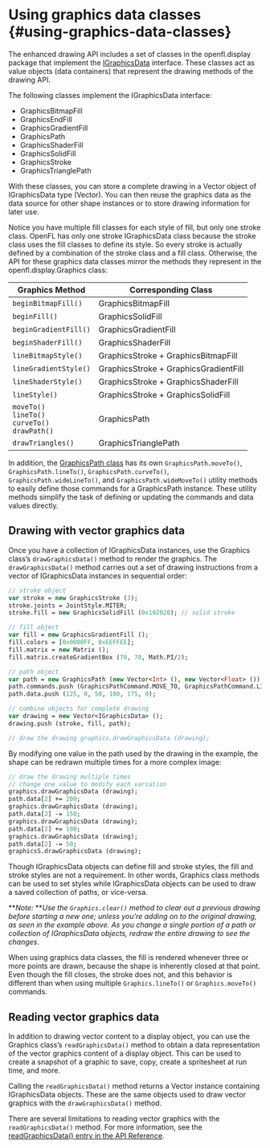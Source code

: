 # Using graphics data classes {#using-graphics-data-classes}

The enhanced drawing API includes a set of classes in the openfl.display package that implement the [IGraphicsData](http://api.openfl.org/openfl/display/IGraphicsData.html) interface. These classes act as value objects (data containers) that represent the drawing methods of the drawing API.

The following classes implement the IGraphicsData interface:

*   GraphicsBitmapFill
*   GraphicsEndFill
*   GraphicsGradientFill
*   GraphicsPath
*   GraphicsShaderFill
*   GraphicsSolidFill
*   GraphicsStroke
*   GraphicsTrianglePath

With these classes, you can store a complete drawing in a Vector object of IGraphicsData type (Vector<IGraphicsData>). You can then reuse the graphics data as the data source for other shape instances or to store drawing information for later use.

Notice you have multiple fill classes for each style of fill, but only one stroke class. OpenFL has only one stroke IGraphicsData class because the stroke class uses the fill classes to define its style. So every stroke is actually defined by a combination of the stroke class and a fill class. Otherwise, the API for these graphics data classes mirror the methods they represent in the openfl.display.Graphics class:

| **Graphics Method** | **Corresponding Class** |
| --- | --- |
| `beginBitmapFill()` | GraphicsBitmapFill |
| `beginFill()` | GraphicsSolidFill |
| `beginGradientFill()` | GraphicsGradientFill |
| `beginShaderFill()` | GraphicsShaderFill |
| `lineBitmapStyle()` | GraphicsStroke + GraphicsBitmapFill |
| `lineGradientStyle()` | GraphicsStroke + GraphicsGradientFill |
| `lineShaderStyle()` | GraphicsStroke + GraphicsShaderFill |
| `lineStyle()` | GraphicsStroke + GraphicsSolidFill |
| `moveTo()`<br/>`lineTo()`<br/>`curveTo()`<br/>`drawPath()` | GraphicsPath |
| `drawTriangles()` | GraphicsTrianglePath |

In addition, the [GraphicsPath class](http://api.openfl.org/openfl/display/GraphicsPath.html) has its own `GraphicsPath.moveTo()`, `GraphicsPath.lineTo()`, `GraphicsPath.curveTo()`, `GraphicsPath.wideLineTo()`, and `GraphicsPath.wideMoveTo()` utility methods to easily define those commands for a GraphicsPath instance. These utility methods simplify the task of defining or updating the commands and data values directly.

## Drawing with vector graphics data

Once you have a collection of IGraphicsData instances, use the Graphics class’s `drawGraphicsData()` method to render the graphics. The `drawGraphicsData()` method carries out a set of drawing instructions from a vector of IGraphicsData instances in sequential order:

```haxe
// stroke object
var stroke = new GraphicsStroke (3);
stroke.joints = JointStyle.MITER;
stroke.fill = new GraphicsSolidFill (0x102020); // solid stroke

// fill object
var fill = new GraphicsGradientFill ();
fill.colors = [0x0000FF, 0xEEFFEE];
fill.matrix = new Matrix ();
fill.matrix.createGradientBox (70, 70, Math.PI/2);

// path object
var path = new GraphicsPath (new Vector<Int> (), new Vector<Float> ());
path.commands.push (GraphicsPathCommand.MOVE_TO, GraphicsPathCommand.LINE_TO, GraphicsPathCommand.LINE_TO);
path.data.push (125, 0, 50, 100, 175, 0);

// combine objects for complete drawing
var drawing = new Vector<IGraphicsData> ();
drawing.push (stroke, fill, path);

// draw the drawing graphics.drawGraphicsData (drawing);
```

By modifying one value in the path used by the drawing in the example, the shape can be redrawn multiple times for a more complex image:

```haxe
// draw the drawing multiple times
// change one value to modify each variation
graphics.drawGraphicsData (drawing);
path.data[2] += 200;
graphics.drawGraphicsData (drawing);
path.data[2] -= 150;
graphics.drawGraphicsData (drawing);
path.data[2] += 100;
graphics.drawGraphicsData (drawing);
path.data[2] -= 50;
graphicsS.drawGraphicsData (drawing);
```

Though IGraphicsData objects can define fill and stroke styles, the fill and stroke styles are not a requirement. In other words, Graphics class methods can be used to set styles while IGraphicsData objects can be used to draw a saved collection of paths, or vice-versa.

**_Note:_ **_Use the `Graphics.clear()` method to clear out a previous drawing before starting a new one; unless you&#039;re adding on to the original drawing, as seen in the example above. As you change a single portion of a path or collection of IGraphicsData objects, redraw the entire drawing to see the changes._

When using graphics data classes, the fill is rendered whenever three or more points are drawn, because the shape is inherently closed at that point. Even though the fill closes, the stroke does not, and this behavior is different than when using multiple `Graphics.lineTo()` or `Graphics.moveTo()` commands.

## Reading vector graphics data

In addition to drawing vector content to a display object, you can use the Graphics class’s `readGraphicsData()` method to obtain a data representation of the vector graphics content of a display object. This can be used to create a snapshot of a graphic to save, copy, create a spritesheet at run time, and more.

Calling the `readGraphicsData()` method returns a Vector instance containing IGraphicsData objects. These are the same objects used to draw vector graphics with the `drawGraphicsData()` method.

There are several limitations to reading vector graphics with the `readGraphicsData()` method. For more information, see the [readGraphicsData() entry in the API Reference](http://api.openfl.org/openfl/display/Graphics.html#readGraphicsData).